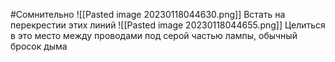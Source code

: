 #Сомнительно
![[Pasted image 20230118044630.png]]
Встать на перекрестии этих линий
![[Pasted image 20230118044655.png]]
Целиться в это место между проводами под серой частью лампы, обычный бросок дыма